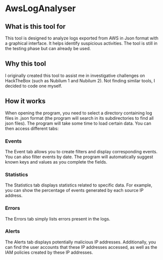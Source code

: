 # AwsLogAnalyser
## What is this tool for
This tool is designed to analyze logs exported from AWS in Json format with a graphical interface. It helps identify suspicious activities. The tool is still in the testing phase but can already be used.

## Why this tool
I originally created this tool to assist me in investigative challenges on HackTheBox (such as Nubilum 1 and Nubilum 2). Not finding similar tools, I decided to code one myself.

## How it works
When opening the program, you need to select a directory containing log files in .json format (the program will search in its subdirectories to find all json files). The program will take some time to load certain data. You can then access different tabs:

### Events
The Event tab allows you to create filters and display corresponding events. You can also filter events by date. The program will automatically suggest known keys and values as you complete the fields.

### Statistics
The Statistics tab displays statistics related to specific data. For example, you can show the percentage of events generated by each source IP address.

### Errors
The Errors tab simply lists errors present in the logs.

### Alerts
The Alerts tab displays potentially malicious IP addresses. Additionally, you can find the user accounts that these IP addresses accessed, as well as the IAM policies created by these IP addresses.
